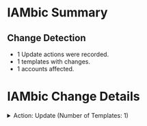 # IAMbic Summary
## Change Detection
* 1 Update actions were recorded.
* 1 templates with changes.
* 1 accounts affected.

# IAMbic Change Details

<details>
<summary>Action: Update (Number of Templates: 1)</summary>
    <blockquote>
        <details>
        <summary>Template: iambic_image_builder.yaml (Number of Accounts: 1)</summary>
            <blockquote>
                <details>
                <summary>Account: iambic_test_spoke_account_1 - (442632209887) (Number of Changes: 1)</summary>
                    <blockquote>
                        <table>
                            <thead>
                                <tr>
                                    <th>Resource ID</th>
                                    <th>Resource Type</th>
                                    <th>Change Type</th>
                                </tr>
                            </thead>
                            <tbody>
                                <tr>
                                    <td>iambic_image_builder</td>
                                    <td>aws:iam:role</td>
                                    <td>Update</td>
                                </tr>
                                </tbody>
                        </table>
                        </blockquote>
                </details>
                </blockquote>
        </details>
        </blockquote>
</details>


